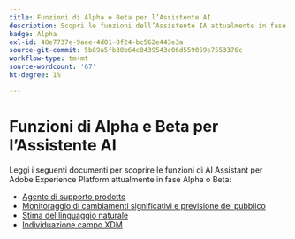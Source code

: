 ```yaml
---
title: Funzioni di Alpha e Beta per l’Assistente AI
description: Scopri le funzioni dell’Assistente IA attualmente in fase Alpha o Beta.
badge: Alpha
exl-id: 48e7737e-9aee-4d01-8f24-bc562e443e3a
source-git-commit: 5b89a5fb30b64c0439543c06d559059e7553376c
workflow-type: tm+mt
source-wordcount: '67'
ht-degree: 1%

---
```


# Funzioni di Alpha e Beta per l’Assistente AI

Leggi i seguenti documenti per scoprire le funzioni di AI Assistant per Adobe Experience Platform attualmente in fase Alpha o Beta:

* [Agente di supporto prodotto](./customer-support.md)
* [Monitoraggio di cambiamenti significativi e previsione del pubblico](./audience-forecasting.md)
* [Stima del linguaggio naturale](./natural-language.md)
* [Individuazione campo XDM](./xdm-field-discovery.md)